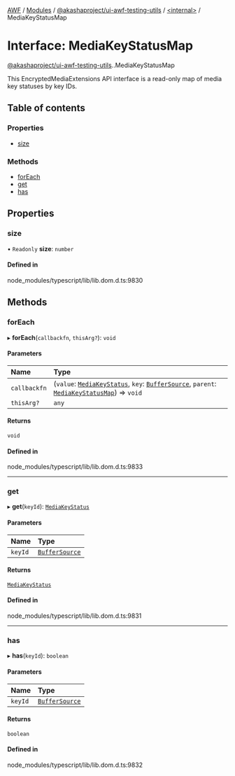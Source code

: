 [AWF](../README.md) / [Modules](../modules.md) / [@akashaproject/ui-awf-testing-utils](../modules/akashaproject_ui_awf_testing_utils.md) / [<internal\>](../modules/akashaproject_ui_awf_testing_utils._internal_.md) / MediaKeyStatusMap

# Interface: MediaKeyStatusMap

[@akashaproject/ui-awf-testing-utils](../modules/akashaproject_ui_awf_testing_utils.md).[<internal>](../modules/akashaproject_ui_awf_testing_utils._internal_.md).MediaKeyStatusMap

This EncryptedMediaExtensions API interface is a read-only map of media key statuses by key IDs.

## Table of contents

### Properties

- [size](akashaproject_ui_awf_testing_utils._internal_.MediaKeyStatusMap.md#size)

### Methods

- [forEach](akashaproject_ui_awf_testing_utils._internal_.MediaKeyStatusMap.md#foreach)
- [get](akashaproject_ui_awf_testing_utils._internal_.MediaKeyStatusMap.md#get)
- [has](akashaproject_ui_awf_testing_utils._internal_.MediaKeyStatusMap.md#has)

## Properties

### size

• `Readonly` **size**: `number`

#### Defined in

node_modules/typescript/lib/lib.dom.d.ts:9830

## Methods

### forEach

▸ **forEach**(`callbackfn`, `thisArg?`): `void`

#### Parameters

| Name | Type |
| :------ | :------ |
| `callbackfn` | (`value`: [`MediaKeyStatus`](../modules/akashaproject_ui_awf_testing_utils._internal_.md#mediakeystatus), `key`: [`BufferSource`](../modules/akashaproject_ui_awf_testing_utils._internal_.md#buffersource), `parent`: [`MediaKeyStatusMap`](../modules/akashaproject_ui_awf_testing_utils._internal_.md#mediakeystatusmap)) => `void` |
| `thisArg?` | `any` |

#### Returns

`void`

#### Defined in

node_modules/typescript/lib/lib.dom.d.ts:9833

___

### get

▸ **get**(`keyId`): [`MediaKeyStatus`](../modules/akashaproject_ui_awf_testing_utils._internal_.md#mediakeystatus)

#### Parameters

| Name | Type |
| :------ | :------ |
| `keyId` | [`BufferSource`](../modules/akashaproject_ui_awf_testing_utils._internal_.md#buffersource) |

#### Returns

[`MediaKeyStatus`](../modules/akashaproject_ui_awf_testing_utils._internal_.md#mediakeystatus)

#### Defined in

node_modules/typescript/lib/lib.dom.d.ts:9831

___

### has

▸ **has**(`keyId`): `boolean`

#### Parameters

| Name | Type |
| :------ | :------ |
| `keyId` | [`BufferSource`](../modules/akashaproject_ui_awf_testing_utils._internal_.md#buffersource) |

#### Returns

`boolean`

#### Defined in

node_modules/typescript/lib/lib.dom.d.ts:9832
